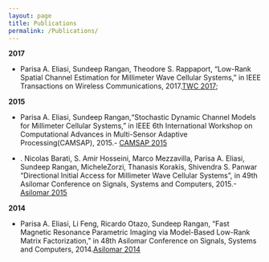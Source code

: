 ```yaml
---
layout: page
title: Publications
permalink: /Publications/
---
```


**2017**
- Parisa A. Eliasi, Sundeep Rangan, Theodore S. Rappaport, “Low-Rank Spatial Channel Estimation
for Millimeter Wave Cellular Systems,” in IEEE Transactions on Wireless Communications, 2017.[TWC 2017](https://ieeexplore.ieee.org/stamp/stamp.jsp?arnumber=7891613);

**2015**
- Parisa A. Eliasi, Sundeep Rangan,“Stochastic Dynamic Channel Models for Millimeter Cellular Systems,” in IEEE 6th International Workshop on Computational Advances in Multi-Sensor Adaptive Processing(CAMSAP), 2015.- [CAMSAP 2015](https://ieeexplore.ieee.org/stamp/stamp.jsp?arnumber=7383773)

- . Nicolas Barati, S. Amir Hosseini, Marco Mezzavilla, Parisa A. Eliasi, Sundeep Rangan, MicheleZorzi, Thanasis Korakis, Shivendra S. Panwar “Directional Initial Access for Millimeter Wave Cellular Systems”, in 49th Asilomar Conference on Signals, Systems and Computers, 2015.-[Asilomar 2015](https://ieeexplore.ieee.org/stamp/stamp.jsp?arnumber=7421136)

**2014**
- Parisa A. Eliasi, Li Feng, Ricardo Otazo, Sundeep Rangan, “Fast Magnetic Resonance Parametric
Imaging via Model-Based Low-Rank Matrix Factorization,” in 48th Asilomar Conference on Signals,
Systems and Computers, 2014.[Asilomar 2014](https://ieeexplore.ieee.org/stamp/stamp.jsp?arnumber=7094477)
